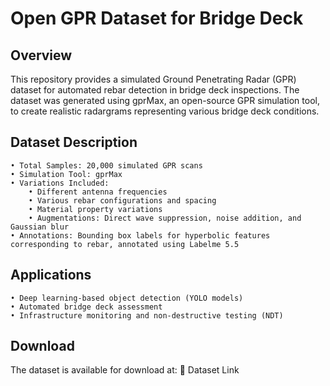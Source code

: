 # Open GPR Dataset for Bridge Deck

## Overview
This repository provides a simulated Ground Penetrating Radar (GPR) dataset for automated rebar detection in bridge deck inspections. The dataset was generated using gprMax, an open-source GPR simulation tool, to create realistic radargrams representing various bridge deck conditions.

## Dataset Description
	• Total Samples: 20,000 simulated GPR scans
	• Simulation Tool: gprMax
	• Variations Included:
		• Different antenna frequencies
		• Various rebar configurations and spacing
		• Material property variations
		• Augmentations: Direct wave suppression, noise addition, and Gaussian blur
	• Annotations: Bounding box labels for hyperbolic features corresponding to rebar, annotated using Labelme 5.5

## Applications
	• Deep learning-based object detection (YOLO models)
	• Automated bridge deck assessment
	• Infrastructure monitoring and non-destructive testing (NDT)

## Download
The dataset is available for download at:
🔗 Dataset Link
